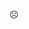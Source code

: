 ☹

<!---
BrodBoyChees/BrodBoyChees is a ✨ special ✨ repository because its `README.md` (this file) appears on your GitHub profile.
You can click the Preview link to take a look at your changes.
--->
